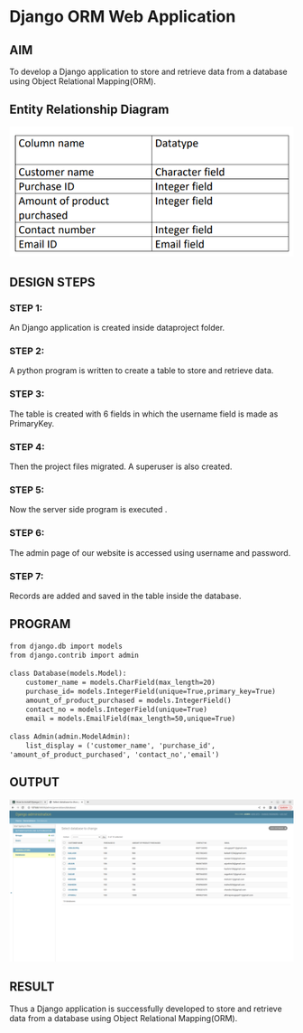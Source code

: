 # Django ORM Web Application

## AIM
To develop a Django application to store and retrieve data from a database using Object Relational Mapping(ORM).

## Entity Relationship Diagram

![Entity Diagram](entity.png)

## DESIGN STEPS

### STEP 1:
An Django application is created inside dataproject folder.

### STEP 2:
A python program is written to create a table to store and retrieve data.

### STEP 3:
The table is created with 6 fields in which the username field is made as PrimaryKey.

### STEP 4:
Then the project files migrated. A superuser is also created.

### STEP 5:
Now the server side program is executed .

### STEP 6:
The admin page of our website is accessed using username and password.

### STEP 7:
Records are added and saved in the table inside the database.



## PROGRAM

```
from django.db import models
from django.contrib import admin

class Database(models.Model):
    customer_name = models.CharField(max_length=20)
    purchase_id= models.IntegerField(unique=True,primary_key=True)
    amount_of_product_purchased = models.IntegerField()
    contact_no = models.IntegerField(unique=True)
    email = models.EmailField(max_length=50,unique=True)

class Admin(admin.ModelAdmin):
    list_display = ('customer_name', 'purchase_id', 'amount_of_product_purchased', 'contact_no','email')

```

## OUTPUT

![Django-data-base](django-output.png)


## RESULT
Thus a Django application is successfully developed to store and retrieve data from a database using Object Relational Mapping(ORM).